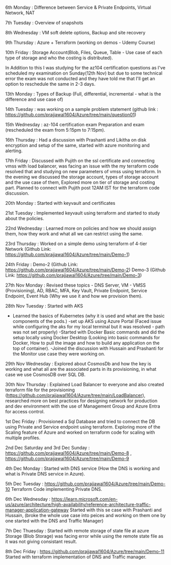 6th Monday : Difference between Service & Private Endpoints, Virtual Network, NAT

7th Tuesday : Overview of snapshots

8th Wednesday : VM soft delete options, Backup and site recovery

9th Thursday : Azure + Terraform (working on demos - Udemy Course)

10th Friday : Storage Account(Blob, Files, Queue, Table - Use case of each type of storage and who the costing is distributed).

In Addition to this I was studying for the az104 certification questions as I've scheduled my examination on Sunday(12th Nov) but due to some technical error the exam was not conducted and they have told me that I'll get an option to reschedule the same in 2-3 days.

13th Monday : Types of Backup (Full, differential, incremental - what is the difference and use case of)

14th Tuesday : was working on a sample problem statement (github link : https://github.com/prajjawal1604/Azure/tree/main/question01)

15th Wednesday : az-104 certification exam Preparation and exam (rescheduled the exam from 5:15pm to 7:15pm).

16th Thursday : Had a discussion with Prashanti and Likitha on disk encryption and setup of the same, started with azure monitoring and alerting.

17th Friday : Discussed with Pujith on the ssl certificate and connecting vmss with load balancer, was facing an issue with the my terraform code resolved that and studying on new parameters of vmss using terraform. In the evening we discussed the storage account, types of storage account and the use case of them, Explored more on tier of storage and costing part. Planned to connect with Pujith post 12AM IST for the terraform code discussion.

20th Monday : Started with keyvault and certificates

21st Tuesday : Implemented keyvault using terraform and started to study about the policies.

22nd Wednesday : Learned more on policies and how we should assign them, how they work and what all we can restrict using the same.

23rd Thursday : Worked on a simple demo using terraform of 4-tier Network (Github Link: https://github.com/prajjawal1604/Azure/tree/main/Demo-1)

24th Friday : Demo-2 (Github Link: https://github.com/prajjawal1604/Azure/tree/main/Demo-2)
        Demo-3 (Github Link: https://github.com/prajjawal1604/Azure/tree/main/Demo-3)


27th Nov Monday : Revised these topics - DNS Server, VM - VMSS (Provisioning), AD, RBAC, MFA, Key Vault, Private Endpoint, Service Endpoint, Event Hub (Why we use it and how we provision them).

28th Nov Tuesday : Started with AKS 
- Learned the basics of Kubernetes (why it is used and what are the basic components of the pods.)
-set up AKS using Azure Portal (Faced issue while configuring the aks for my local terminal but it was resolved - path was not set properly)
-Started with Docker Basic commands and did the setup locally using Docker Desktop (Looking into basic commands for Docker, How to pull the image and how to build any application on the top of container).
-Joined the discussion with Hussain and Prashanti for the Monitor use case they were working on.

29th Nov Wednesday : Explored about CosmosDb and how the key is working and what all are the associated parts in its provisioning, in what case we use CosmosDB over SQL DB.

30th Nov Thursday : Explained Load Balancer to everyone and also created terraform file for the provisioning (https://github.com/prajjawal1604/Azure/tree/main/LoadBalancer), researched more on best practices for designing network for production and dev environment with the use of Management Group and Azure Entra for access control.

1st Dec Friday : Provisioned a Sql Database and tried to connect the DB using Private and Service endpoint using terraform. Exploring more of the Scaling feature of Azure and worked on terraform code for scaling with multiple profiles.

2nd Dec Saturday and 3rd Dec Sunday : https://github.com/prajjawal1604/Azure/tree/main/Demo-8 , https://github.com/prajjawal1604/Azure/tree/main/Demo-9

4th Dec Monday : Started with DNS service (How the DNS is working and what is Private DNS service in Azure).

5th Dec Tuesday : https://github.com/prajjawal1604/Azure/tree/main/Demo-10 Terraform Code implementing Private DNS.

6th Dec Wednesday : https://learn.microsoft.com/en-us/azure/architecture/high-availability/reference-architecture-traffic-manager-application-gateway  Started with this se case with Prashanti and Hussain, (broke the whole use case into peices and working on them one by one started with the DNS and Traffic Manager)

7th Dec Thuesday : Started with remote storage of state file at azure Storage (Blob Storage) was facing error while using the remote state file as it was not giving consistant result.  

8th Dec Friday : https://github.com/prajjawal1604/Azure/tree/main/Demo-11 Started with terraform implementation of DNS and Traffic manager.

